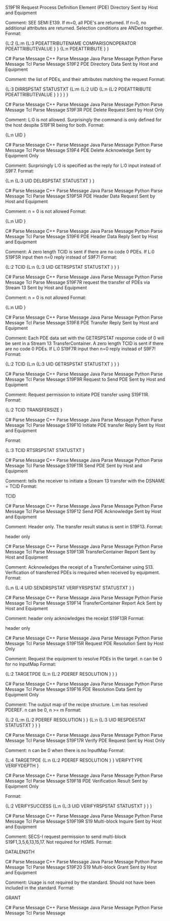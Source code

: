 S19F1R	Request Process Definition Element (PDE) Directory	Sent by Host and Equipment


Comment: SEE SEMI E139. If m=0, all PDE's are returned. If n=0, no additional attributes are returned. Selection conditions are ANDed together.
Format:


{L:2
{L:m
{L:3
PDEATTRIBUTENAME
COMPARISONOPERATOR
PDEATTRIBUTEVALUE
}
}
{L:n
PDEATTRIBUTE
}
}

C# Parse Message    C++ Parse Message    Java Parse Message    Python Parse Message    Tcl Parse Message
S19F2	PDE Directory Data	Sent by Host and Equipment


Comment: the list of PDEs, and their attributes matching the request
Format:


{L:3
DIRRSPSTAT
STATUSTXT
{L:m
{L:2
UID
{L:n
{L:2
PDEATTRIBUTE
PDEATTRIBUTEVALUE
}
}
}
}
}

C# Parse Message    C++ Parse Message    Java Parse Message    Python Parse Message    Tcl Parse Message
S19F3R	PDE Delete Request	Sent by Host Only


Comment: L:0 is not allowed. Surprisingly the command is only defined for the host despite S19F1R being for both.
Format:


{L:n
UID
}

C# Parse Message    C++ Parse Message    Java Parse Message    Python Parse Message    Tcl Parse Message
S19F4	PDE Delete Acknowledge	Sent by Equipment Only


Comment: Surprisingly L:0 is specified as the reply for L:0 input instead of S9F7.
Format:


{L:n
{L:3
UID
DELRSPSTAT
STATUSTXT
}
}

C# Parse Message    C++ Parse Message    Java Parse Message    Python Parse Message    Tcl Parse Message
S19F5R	PDE Header Data Request	Sent by Host and Equipment


Comment: n = 0 is not allowed
Format:


{L:n
UID
}

C# Parse Message    C++ Parse Message    Java Parse Message    Python Parse Message    Tcl Parse Message
S19F6	PDE Header Data Reply	Sent by Host and Equipment


Comment: A zero length TCID is sent if there are no code 0 PDEs. If L:0 S19F5R input then n=0 reply instead of S9F7!
Format:


{L:2
TCID
{L:n
{L:3
UID
GETRSPSTAT
STATUSTXT
}
}
}

C# Parse Message    C++ Parse Message    Java Parse Message    Python Parse Message    Tcl Parse Message
S19F7R	request the transfer of PDEs via Stream 13	Sent by Host and Equipment


Comment: n = 0 is not allowed
Format:


{L:n
UID
}

C# Parse Message    C++ Parse Message    Java Parse Message    Python Parse Message    Tcl Parse Message
S19F8	PDE Transfer Reply	Sent by Host and Equipment


Comment: Each PDE data set with the GETRSPSTAT response code of 0 will be sent in a Stream 13 TransferContainer. A zero length TCID is sent if there are no code 0 PDEs. If L:0 S19F7R input then n=0 reply instead of S9F7!
Format:


{L:2
TCID
{L:n
{L:3
UID
GETRSPSTAT
STATUSTXT
}
}
}

C# Parse Message    C++ Parse Message    Java Parse Message    Python Parse Message    Tcl Parse Message
S19F9R	Request to Send PDE	Sent by Host and Equipment


Comment: Request permission to initiate PDE transfer using S19F11R.
Format:


{L:2
TCID
TRANSFERSIZE
}

C# Parse Message    C++ Parse Message    Java Parse Message    Python Parse Message    Tcl Parse Message
S19F10	Initiate PDE transfer Reply	Sent by Host and Equipment


Format:

{L:3
TCID
RTSRSPSTAT
STATUSTXT
}

C# Parse Message    C++ Parse Message    Java Parse Message    Python Parse Message    Tcl Parse Message
S19F11R	Send PDE	Sent by Host and Equipment


Comment: tells the receiver to initiate a Stream 13 transfer with the DSNAME = TCID
Format:


TCID

C# Parse Message    C++ Parse Message    Java Parse Message    Python Parse Message    Tcl Parse Message
S19F12	Send PDE Acknowledge	Sent by Host and Equipment


Comment: Header only. The transfer result status is sent in S19F13.
Format:


header only

C# Parse Message    C++ Parse Message    Java Parse Message    Python Parse Message    Tcl Parse Message
S19F13R	TransferContainer Report	Sent by Host and Equipment


Comment: Acknowledges the receipt of a TransferContainer using S13. Verification of transferred PDEs is rrequired when received by equipment.
Format:


{L:n
{L:4
UID
SENDRSPSTAT
VERIFYRSPSTAT
STATUSTXT
}
}

C# Parse Message    C++ Parse Message    Java Parse Message    Python Parse Message    Tcl Parse Message
S19F14	TransferContainer Report Ack	Sent by Host and Equipment


Comment: header only acknowledges the receipt S19F13R
Format:


header only

C# Parse Message    C++ Parse Message    Java Parse Message    Python Parse Message    Tcl Parse Message
S19F15R	Request PDE Resolution	Sent by Host Only


Comment: Request the equipment to resolve PDEs in the target. n can be 0 for no InputMap
Format:


{L:2
TARGETPDE
{L:n
{L:2
PDEREF
RESOLUTION
}
}
}

C# Parse Message    C++ Parse Message    Java Parse Message    Python Parse Message    Tcl Parse Message
S19F16	PDE Resolution Data	Sent by Equipment Only


Comment: The output map of the recipe structure. L:m has resolved PDEREF. n can be 0, n >= m
Format:


{L:2
{L:m
{L:2
PDEREF
RESOLUTION
}
}
{L:n
{L:3
UID
RESPDESTAT
STATUSTXT
}
}
}

C# Parse Message    C++ Parse Message    Java Parse Message    Python Parse Message    Tcl Parse Message
S19F17R	Verify PDE Request	Sent by Host Only


Comment: n can be 0 when there is no InputMap
Format:


{L:4
TARGETPDE
{L:n
{L:2
PDEREF
RESOLUTION
}
}
VERIFYTYPE
VERIFYDEPTH
}

C# Parse Message    C++ Parse Message    Java Parse Message    Python Parse Message    Tcl Parse Message
S19F18	PDE Verification Result	Sent by Equipment Only


Format:

{L:2
VERIFYSUCCESS
{L:n
{L:3
UID
VERIFYRSPSTAT
STATUSTXT
}
}
}

C# Parse Message    C++ Parse Message    Java Parse Message    Python Parse Message    Tcl Parse Message
S19F19R	S19 Multi-block Inquire	Sent by Host and Equipment


Comment: SECS-I request permission to send multi-block S19F1,3,5,6,13,15,17. Not required for HSMS.
Format:


DATALENGTH

C# Parse Message    C++ Parse Message    Java Parse Message    Python Parse Message    Tcl Parse Message
S19F20	S19 Multi-block Grant	Sent by Host and Equipment


Comment: Usage is not required by the standard. Should not have been included in the standard.
Format:


GRANT

C# Parse Message    C++ Parse Message    Java Parse Message    Python Parse Message    Tcl Parse Message